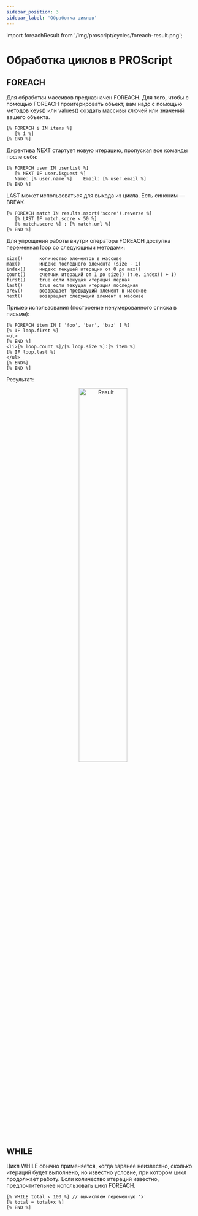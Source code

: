 ```yaml
---
sidebar_position: 3
sidebar_label: 'Обработка циклов'
---
```


import foreachResult from '/img/proscript/cycles/foreach-result.png';

# Обработка циклов в PROScript

## FOREACH

Для обработки массивов предназначен FOREACH.
Для того, чтобы с помощью FOREACH проитерировать объект, вам надо с помощью методов keys() или values() создать массивы ключей или значений вашего объекта.

```
[% FOREACH i IN items %]
   [% i %]
[% END %]
```

Директива NEXT стартует новую итерацию, пропуская все команды после себя:

```
[% FOREACH user IN userlist %]
   [% NEXT IF user.isguest %]
   Name: [% user.name %]    Email: [% user.email %]
[% END %]
```

LAST может использоваться для выхода из цикла. Есть синоним — BREAK.

```
[% FOREACH match IN results.nsort('score').reverse %]
   [% LAST IF match.score < 50 %]
   [% match.score %] : [% match.url %]
[% END %]
```

Для упрощения работы внутри оператора FOREACH доступна переменная loop со следующими методами:

```
size()      количество элементов в массиве
max()       индекс последнего элемента (size - 1)
index()     индекс текущей итерации от 0 до max()
count()     счетчик итераций от 1 до size() (т.е. index() + 1)
first()     true если текущая итерация первая
last()      true если текущая итерация последняя
prev()      возвращает предыдущий элемент в массиве
next()      возвращает следующий элемент в массиве
```

Пример использования (построение ненумерованного списка в письме):

```
[% FOREACH item IN [ 'foo', 'bar', 'baz' ] %]
[% IF loop.first %]
<ul>
[% END %]
<li>[% loop.count %]/[% loop.size %]:[% item %]
[% IF loop.last %]
</ul>
[% END%]
[% END %]
```

Результат:

<p align="center">
  <img width="50%" src={foreachResult} alt="Result" />
</p>

## WHILE

Цикл WHILE обычно применяется, когда заранее неизвестно, сколько итераций будет выполнено, но известно условие, при котором цикл продолжает работу. Если количество итераций известно, предпочтительнее использовать цикл FOREACH.

```
[% WHILE total < 100 %] // вычисляем переменную 'x'
[% total = total+x %]
[% END %]
```
